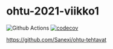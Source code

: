 # ohtu-2021-viikko1
![Github Actions](https://github.com/Sanexi/ohtu-2021-viikko1/workflows/CI/badge.svg)
[![codecov](https://codecov.io/gh/Sanexi/ohtu-2021-viikko1/branch/main/graph/badge.svg?token=O5YZRBVOSY)](https://codecov.io/gh/Sanexi/ohtu-2021-viikko1)

https://github.com/Sanexi/ohtu-tehtavat
